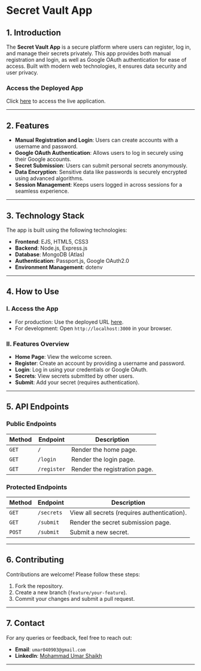 
# **Secret Vault App**

## **1. Introduction**
The **Secret Vault App** is a secure platform where users can register, log in, and manage their secrets privately. This app provides both manual registration and login, as well as Google OAuth authentication for ease of access. Built with modern web technologies, it ensures data security and user privacy.

### **Access the Deployed App**
Click [here](https://secret-vault-3-production.up.railway.app/) to access the live application.

---

## **2. Features**
- **Manual Registration and Login**: Users can create accounts with a username and password.
- **Google OAuth Authentication**: Allows users to log in securely using their Google accounts.
- **Secret Submission**: Users can submit personal secrets anonymously.
- **Data Encryption**: Sensitive data like passwords is securely encrypted using advanced algorithms.
- **Session Management**: Keeps users logged in across sessions for a seamless experience.

---

## **3. Technology Stack**
The app is built using the following technologies:
- **Frontend**: EJS, HTML5, CSS3
- **Backend**: Node.js, Express.js
- **Database**: MongoDB (Atlas)
- **Authentication**: Passport.js, Google OAuth2.0
- **Environment Management**: dotenv

---

## **4. How to Use**

### **I. Access the App**
- For production: Use the deployed URL [here](https://secret-vault-3-production.up.railway.app/).
- For development: Open `http://localhost:3000` in your browser.


### **II. Features Overview**
- **Home Page**: View the welcome screen.
- **Register**: Create an account by providing a username and password.
- **Login**: Log in using your credentials or Google OAuth.
- **Secrets**: View secrets submitted by other users.
- **Submit**: Add your secret (requires authentication).

---

## **5. API Endpoints**

### **Public Endpoints**
| Method | Endpoint          | Description                       |
|--------|--------------------|-----------------------------------|
| `GET`  | `/`                | Render the home page.            |
| `GET`  | `/login`           | Render the login page.           |
| `GET`  | `/register`        | Render the registration page.    |

### **Protected Endpoints**
| Method | Endpoint           | Description                              |
|--------|--------------------|------------------------------------------|
| `GET`  | `/secrets`         | View all secrets (requires authentication). |
| `GET`  | `/submit`          | Render the secret submission page.      |
| `POST` | `/submit`          | Submit a new secret.                    |

---

## **6. Contributing**
Contributions are welcome! Please follow these steps:
1. Fork the repository.
2. Create a new branch (`feature/your-feature`).
3. Commit your changes and submit a pull request.

---

## **7. Contact**
For any queries or feedback, feel free to reach out:
- **Email**: `umar040903@gmail.com`
- **LinkedIn**: [Mohammad Umar Shaikh](https://www.linkedin.com/in/mohammad-umar-shaikh-b914a3227/)

---
